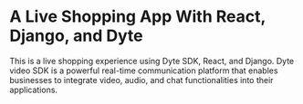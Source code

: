 # A Live Shopping App With React, Django, and Dyte

This is a live shopping experience using Dyte SDK, React, and Django. Dyte video SDK is a powerful real-time communication platform that enables businesses to integrate video, audio, and chat functionalities into their applications.
